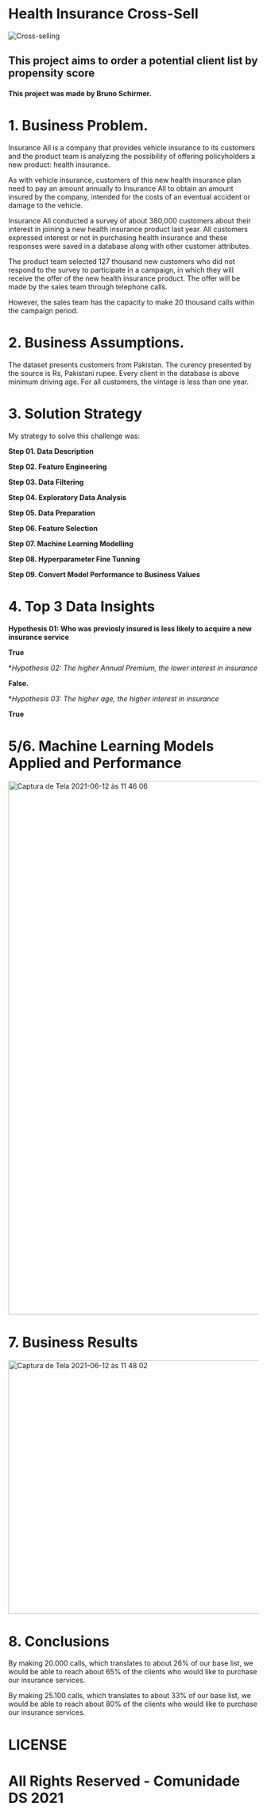 # Health Insurance Cross-Sell

![Cross-selling](https://user-images.githubusercontent.com/80545792/121780148-6de0e700-cb75-11eb-9e9b-9ba0d2ddfeb8.png)

## This project aims to order a potential client list by propensity score

#### This project was made by Bruno Schirmer.

# 1. Business Problem.

Insurance All is a company that provides vehicle insurance to its customers and the product team is analyzing the possibility of offering policyholders a new product: health insurance.

As with vehicle insurance, customers of this new health insurance plan need to pay an amount annually to Insurance All to obtain an amount insured by the company, intended for the costs of an eventual accident or damage to the vehicle.

Insurance All conducted a survey of about 380,000 customers about their interest in joining a new health insurance product last year. All customers expressed interest or not in purchasing health insurance and these responses were saved in a database along with other customer attributes.

The product team selected 127 thousand new customers who did not respond to the survey to participate in a campaign, in which they will receive the offer of the new health insurance product. The offer will be made by the sales team through telephone calls.

However, the sales team has the capacity to make 20 thousand calls within the campaign period.

# 2. Business Assumptions.

The dataset presents customers from Pakistan. The curency presented by the source is Rs, Pakistani rupee.
Every client in the database is above minimum driving age.
For all customers, the vintage is less than one year.

# 3. Solution Strategy

My strategy to solve this challenge was:

**Step 01. Data Description**

**Step 02. Feature Engineering**

**Step 03. Data Filtering**

**Step 04. Exploratory Data Analysis**

**Step 05. Data Preparation**

**Step 06. Feature Selection**

**Step 07. Machine Learning Modelling**

**Step 08. Hyperparameter Fine Tunning**

**Step 09. Convert Model Performance to Business Values**

# 4. Top 3 Data Insights

**Hypothesis 01: Who was previosly insured is less likely to acquire a new insurance service**

**True**

**Hypothesis 02: The higher Annual Premium, the lower interest in insurance*

**False.**

**Hypothesis 03: The higher age, the higher interest in insurance*

**True**

# 5/6. Machine Learning Models Applied and Performance

<img width="1074" alt="Captura de Tela 2021-06-12 às 11 46 06" src="https://user-images.githubusercontent.com/80545792/121779819-f494c480-cb73-11eb-98c6-d313d6d2b68d.png">

# 7. Business Results

<img width="510" alt="Captura de Tela 2021-06-12 às 11 48 02" src="https://user-images.githubusercontent.com/80545792/121779872-2ad24400-cb74-11eb-95bb-48504134ffc3.png">


# 8. Conclusions

By making 20.000 calls, which translates to about 26% of our base list, we would be able to reach about 65% of the clients who would like to purchase our insurance services.

By making 25.100 calls, which translates to about 33% of our base list, we would be able to reach about 80% of the clients who would like to purchase our insurance services.


# LICENSE

# All Rights Reserved - Comunidade DS 2021

